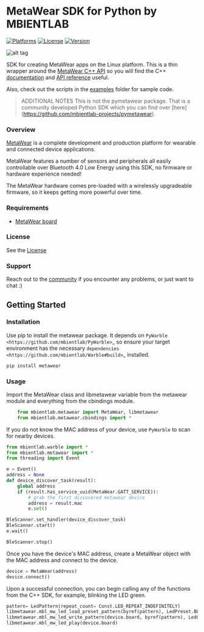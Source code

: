 # MetaWear  SDK for Python by MBIENTLAB

[![Platforms](https://img.shields.io/badge/platform-linux--64%20%7C%20win--32%20%7C%20osx--64%20%7C%20win--64-lightgrey?style=flat)](https://github.com/mbientlab/MetaWear-SDK-Python)
[![License](https://img.shields.io/cocoapods/l/MetaWear.svg?style=flat)](https://mbientlab.com/license)
[![Version](https://img.shields.io/badge/python-3.5%20%7C%203.6%20%7C%203.7-blue?style=flat)](https://github.com/mbientlab/MetaWear-SDK-Python)

![alt tag](https://raw.githubusercontent.com/mbientlab/MetaWear-SDK-iOS-macOS-tvOS/master/Images/Metawear.png)

SDK for creating MetaWear apps on the Linux platform.  This is a thin wrapper around the [MetaWear C++ API](https://github.com/mbientlab/MetaWear-SDK-Cpp) so you will find the C++ [documentation](https://mbientlab.com/cppdocs/latest/) and [API reference](https://mbientlab.com/docs/metawear/cpp/latest/globals.html) useful.

Also, check out the scripts in the [examples](https://github.com/mbientlab/MetaWear-SDK-Python/tree/master/examples) folder for sample code.

> ADDITIONAL NOTES
This is not the pymetawear package.  That is a community developed Python SDK which you can find over [here] (https://github.com/mbientlab-projects/pymetawear).

### Overview

[MetaWear](https://mbientlab.com) is a complete development and production platform for wearable and connected device applications.

MetaWear features a number of sensors and peripherals all easily controllable over Bluetooth 4.0 Low Energy using this SDK, no firmware or hardware experience needed!

The MetaWear hardware comes pre-loaded with a wirelessly upgradeable firmware, so it keeps getting more powerful over time.

### Requirements
- [MetaWear board](https://mbientlab.com/store/)

### License
See the [License](https://github.com/mbientlab/MetaWear-SDK-Python/blob/master/LICENSE)

### Support
Reach out to the [community](https://mbientlab.com/community/) if you encounter any problems, or just want to chat :)

## Getting Started

### Installation

Use pip to install the metawear package.  It depends on `PyWarble <https://github.com/mbientlab/PyWarble>`_ so ensure your target environment has the necessary `dependencies <https://github.com/mbientlab/Warble#build>`_ installed.  

```ruby
pip install metawear
```

### Usage

Import the MetaWear class and libmetawear variable from the metawear module and everything from the cbindings module.  
```python
    from mbientlab.metawear import MetaWear, libmetawear
    from mbientlab.metawear.cbindings import *
```

If you do not know the MAC address of your device, use ``PyWarble`` to scan for nearby devices.  
```python
from mbientlab.warble import *
from mbientlab.metawear import *
from threading import Event

e = Event()
address = None
def device_discover_task(result):
    global address
    if (result.has_service_uuid(MetaWear.GATT_SERVICE)):
        # grab the first discovered metawear device
        address = result.mac
        e.set()

BleScanner.set_handler(device_discover_task)
BleScanner.start()
e.wait()

BleScanner.stop()
```

Once you have the device's MAC address, create a MetaWear object with the MAC address and connect to the device.
```python
device = MetaWear(address)
device.connect()
```

Upon a successful connection, you can begin calling any of the functions from the C++ SDK, for example, blinking the LED green.
```python
pattern= LedPattern(repeat_count= Const.LED_REPEAT_INDEFINITELY)
libmetawear.mbl_mw_led_load_preset_pattern(byref(pattern), LedPreset.BLINK)
libmetawear.mbl_mw_led_write_pattern(device.board, byref(pattern), LedColor.GREEN)
libmetawear.mbl_mw_led_play(device.board)
```